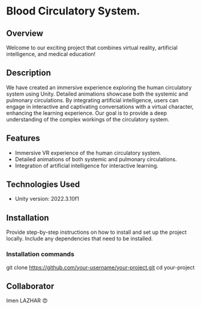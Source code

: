 # Blood Circulatory System.

## Overview

Welcome to our exciting project that combines virtual reality, artificial intelligence, and medical education!

## Description

We have created an immersive experience exploring the human circulatory system using Unity. 
Detailed animations showcase both the systemic and pulmonary circulations. 
By integrating artificial intelligence, users can engage in interactive and captivating conversations with a virtual character, 
enhancing the learning experience. Our goal is to provide a deep understanding of the complex workings of the circulatory system.

## Features

- Immersive VR experience of the human circulatory system.
- Detailed animations of both systemic and pulmonary circulations.
- Integration of artificial intelligence for interactive learning.

## Technologies Used

- Unity version: 2022.3.10f1

## Installation

Provide step-by-step instructions on how to install and set up the project locally. Include any dependencies that need to be installed.

### Installation commands
git clone https://github.com/your-username/your-project.git
cd your-project

## Collaborator
Imen LAZHAR 😍
